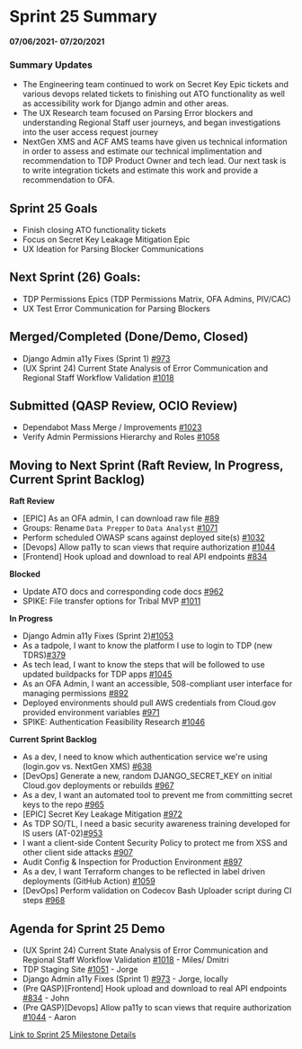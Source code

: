 # Sprint 25 Summary
**07/06/2021- 07/20/2021**

### Summary Updates
- The Engineering team continued to work on Secret Key Epic tickets and various devops related tickets to finishing out ATO functionality as well as accessibility work for Django admin and other areas.
- The UX Research team focused on Parsing Error blockers and understanding Regional Staff user journeys, and began investigations into the user access request journey
- NextGen XMS and ACF AMS teams have given us technical information in order to assess and estimate our technical implimentation and recommendation to TDP Product Owner and tech lead. Our next task is to write integration tickets and estimate this work and provide a recommendation to OFA.


## Sprint 25 Goals
- Finish closing ATO functionality tickets
- Focus on Secret Key Leakage Mitigation Epic
- UX Ideation for Parsing Blocker Communications

**Next Sprint (26) Goals:** 
- 
- TDP Permissions Epics (TDP Permissions Matrix, OFA Admins, PIV/CAC)
- UX Test Error Communication for Parsing Blockers

## Merged/Completed (Done/Demo, Closed)
- Django Admin a11y Fixes (Sprint 1) [#973](https://app.zenhub.com/workspaces/tdrs-sprint-board-5f18ab06dfd91c000f7e682e/issues/raft-tech/tanf-app/973)
- (UX Sprint 24) Current State Analysis of Error Communication and Regional Staff Workflow Validation [#1018](https://app.zenhub.com/workspaces/tdrs-sprint-board-5f18ab06dfd91c000f7e682e/issues/raft-tech/tanf-app/1018)

## Submitted (QASP Review, OCIO Review)
- Dependabot Mass Merge / Improvements [#1023](https://app.zenhub.com/workspaces/tdrs-sprint-board-5f18ab06dfd91c000f7e682e/issues/raft-tech/tanf-app/1023)
- Verify Admin Permissions Hierarchy and Roles [#1058](https://app.zenhub.com/workspaces/tdrs-sprint-board-5f18ab06dfd91c000f7e682e/issues/raft-tech/tanf-app/1058)

## Moving to Next Sprint (Raft Review, In Progress, Current Sprint Backlog)
**Raft Review**
- [EPIC] As an OFA admin, I can download raw file [#89](https://app.zenhub.com/workspaces/tdrs-sprint-board-5f18ab06dfd91c000f7e682e/issues/raft-tech/tanf-app/89)
- Groups: Rename `Data Prepper` to `Data Analyst` [#1071](https://app.zenhub.com/workspaces/tdrs-sprint-board-5f18ab06dfd91c000f7e682e/issues/raft-tech/tanf-app/1071)
- Perform scheduled OWASP scans against deployed site(s) [#1032](https://app.zenhub.com/workspaces/tdrs-sprint-board-5f18ab06dfd91c000f7e682e/issues/raft-tech/tanf-app/1032)
- [Devops] Allow pa11y to scan views that require authorization [#1044](https://app.zenhub.com/workspaces/tdrs-sprint-board-5f18ab06dfd91c000f7e682e/issues/raft-tech/tanf-app/1044)
- [Frontend] Hook upload and download to real API endpoints [#834](https://app.zenhub.com/workspaces/tdrs-sprint-board-5f18ab06dfd91c000f7e682e/issues/raft-tech/tanf-app/834)


**Blocked**
- Update ATO docs and corresponding code docs [#962](https://app.zenhub.com/workspaces/tdrs-sprint-board-5f18ab06dfd91c000f7e682e/issues/raft-tech/tanf-app/962)
- SPIKE: File transfer options for Tribal MVP [#1011](https://app.zenhub.com/workspaces/tdrs-sprint-board-5f18ab06dfd91c000f7e682e/issues/raft-tech/tanf-app/1011)

**In Progress**
- Django Admin a11y Fixes (Sprint 2)[#1053](https://app.zenhub.com/workspaces/tdrs-sprint-board-5f18ab06dfd91c000f7e682e/issues/raft-tech/tanf-app/1053)
- As a tadpole, I want to know the platform I use to login to TDP (new TDRS)[#379](https://app.zenhub.com/workspaces/tdrs-sprint-board-5f18ab06dfd91c000f7e682e/issues/raft-tech/tanf-app/379)
- As tech lead, I want to know the steps that will be followed to use updated buildpacks for TDP apps [#1045](https://app.zenhub.com/workspaces/tdrs-sprint-board-5f18ab06dfd91c000f7e682e/issues/raft-tech/tanf-app/1045)
- As an OFA Admin, I want an accessible, 508-compliant user interface for managing permissions [#892](https://app.zenhub.com/workspaces/tdrs-sprint-board-5f18ab06dfd91c000f7e682e/issues/raft-tech/tanf-app/892)
- Deployed environments should pull AWS credentials from Cloud.gov provided environment variables [#971](https://app.zenhub.com/workspaces/tdrs-sprint-board-5f18ab06dfd91c000f7e682e/issues/raft-tech/tanf-app/971)
- SPIKE: Authentication Feasibility Research [#1046](https://app.zenhub.com/workspaces/tdrs-sprint-board-5f18ab06dfd91c000f7e682e/issues/raft-tech/tanf-app/1046)

**Current Sprint Backlog**
- As a dev, I need to know which authentication service we're using (login.gov vs. NextGen XMS) [#638](https://app.zenhub.com/workspaces/tdrs-sprint-board-5f18ab06dfd91c000f7e682e/issues/raft-tech/tanf-app/638)
- [DevOps] Generate a new, random DJANGO_SECRET_KEY on initial Cloud.gov deployments or rebuilds [#967](https://app.zenhub.com/workspaces/tdrs-sprint-board-5f18ab06dfd91c000f7e682e/issues/raft-tech/tanf-app/967)
- As a dev, I want an automated tool to prevent me from committing secret keys to the repo [#965](https://app.zenhub.com/workspaces/tdrs-sprint-board-5f18ab06dfd91c000f7e682e/issues/raft-tech/tanf-app/965)
- [EPIC] Secret Key Leakage Mitigation [#972](https://app.zenhub.com/workspaces/tdrs-sprint-board-5f18ab06dfd91c000f7e682e/issues/raft-tech/tanf-app/972)
- As TDP SO/TL, I need a basic security awareness training developed for IS users (AT-02)[#953](https://app.zenhub.com/workspaces/tdrs-sprint-board-5f18ab06dfd91c000f7e682e/issues/raft-tech/tanf-app/953)
- I want a client-side Content Security Policy to protect me from XSS and other client side attacks [#907](https://app.zenhub.com/workspaces/tdrs-sprint-board-5f18ab06dfd91c000f7e682e/issues/raft-tech/tanf-app/907)
- Audit Config & Inspection for Production Environment [#897](https://app.zenhub.com/workspaces/tdrs-sprint-board-5f18ab06dfd91c000f7e682e/issues/raft-tech/tanf-app/897)
- As a dev, I want Terraform changes to be reflected in label driven deployments (GitHub Action) [#1059](https://app.zenhub.com/workspaces/tdrs-sprint-board-5f18ab06dfd91c000f7e682e/issues/raft-tech/tanf-app/1059)
- [DevOps] Perform validation on Codecov Bash Uploader script during CI steps [#968](https://app.zenhub.com/workspaces/tdrs-sprint-board-5f18ab06dfd91c000f7e682e/issues/raft-tech/tanf-app/968)


## Agenda for Sprint 25 Demo 
- (UX Sprint 24) Current State Analysis of Error Communication and Regional Staff Workflow Validation [#1018](https://app.zenhub.com/workspaces/tdrs-sprint-board-5f18ab06dfd91c000f7e682e/issues/raft-tech/tanf-app/1018) - Miles/ Dmitri
- TDP Staging Site [#1051](https://app.zenhub.com/workspaces/tdrs-sprint-board-5f18ab06dfd91c000f7e682e/issues/raft-tech/tanf-app/1051) - Jorge
- Django Admin a11y Fixes (Sprint 1) [#973](https://app.zenhub.com/workspaces/tdrs-sprint-board-5f18ab06dfd91c000f7e682e/issues/raft-tech/tanf-app/973) - Jorge, locally 
- (Pre QASP)[Frontend] Hook upload and download to real API endpoints [#834](https://app.zenhub.com/workspaces/tdrs-sprint-board-5f18ab06dfd91c000f7e682e/issues/raft-tech/tanf-app/834) - John
- (Pre QASP)[Devops] Allow pa11y to scan views that require authorization [#1044](https://app.zenhub.com/workspaces/tdrs-sprint-board-5f18ab06dfd91c000f7e682e/issues/raft-tech/tanf-app/1044) - Aaron


[Link to Sprint 25 Milestone Details](https://github.com/raft-tech/TANF-app/milestone/28)
